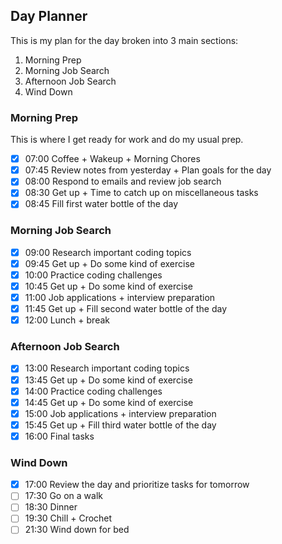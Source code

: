 ## Day Planner
This is my plan for the day broken into 3 main sections: 
1. Morning Prep 
2. Morning Job Search
3. Afternoon Job Search
4. Wind Down
### Morning Prep
This is where I get ready for work and do my usual prep. 
- [x] 07:00 Coffee + Wakeup + Morning Chores
- [x] 07:45 Review notes from yesterday + Plan goals for the day
- [x] 08:00 Respond to emails and review job search
- [x] 08:30 Get up + Time to catch up on miscellaneous tasks
- [x] 08:45 Fill first water bottle of the day

### Morning Job Search
- [x] 09:00 Research important coding topics
- [x] 09:45 Get up + Do some kind of exercise
- [x] 10:00 Practice coding challenges
- [x] 10:45 Get up + Do some kind of exercise
- [x] 11:00 Job applications + interview preparation
- [x] 11:45 Get up + Fill second water bottle of the day
- [x] 12:00 Lunch + break

### Afternoon Job Search
- [x] 13:00 Research important coding topics
- [x] 13:45 Get up + Do some kind of exercise
- [x] 14:00 Practice coding challenges
- [x] 14:45 Get up + Do some kind of exercise
- [x] 15:00 Job applications + interview preparation
- [x] 15:45 Get up + Fill third water bottle of the day
- [x] 16:00 Final tasks

### Wind Down
- [x] 17:00 Review the day and prioritize tasks for tomorrow
- [ ] 17:30 Go on a walk
- [ ] 18:30 Dinner
- [ ] 19:30 Chill + Crochet
- [ ] 21:30 Wind down for bed